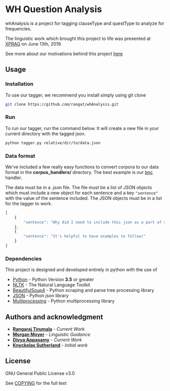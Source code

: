 # WH Question Analysis

whAnalysis is a project for tagging clauseType and questType to analyze for frequencies.

The linguistic work which brought this project to life was presented at [XPRAG](https://www.xprag.de/?page_id=6207) on June 13th, 2019.

See more about our motivations behind this project [here](INTRO.md)

## Usage

### Installation

To use our tagger, we recommend you install simply using git clone

```bash
git clone https://github.com/rangat/whAnalysis.git
```

### Run

To run our tagger, run the command below. It will create a new file in your current directory with the tagged json.

```bash
python tagger.py relative/dir/to/data.json
```

### Data format

We've included a few really easy functions to convert corpora to our data format in the **corpus_handlers/** directory. The best example is our [bnc](corpus_handlers/bnc.py) handler.

The data must be in a .json file. The file must be a list of JSON objects which must include a new object for each sentence and a key ```"sentence"``` with the value of the sentence included. The JSON objects must be in a list for the tagger to work.

```javascript
[
    {
        "sentence": "Why did I need to include this json as a part of my readme?"
    },
    {
        "sentence": "It's helpful to have examples to follow!"
    }
]
```

### Dependencies

This project is designed and developed entirely in python with the use of

* [Python](https://www.python.org/) - Python Version **3.5** or greater
* [NLTK](https://www.nltk.org/) - The Natural Language Toolkit
* [BeautifulSoup4](https://www.crummy.com/software/BeautifulSoup/bs4/doc/) - Python scraping and parse tree processing library
* [JSON](https://docs.python.org/3/library/json.html) - Python json library
* [Multiprocessing](https://docs.python.org/3.7/library/multiprocessing.html) - Python multiprocessing library

## Authors and acknowledgment

* [**Rangaraj Tirumala**](http://www.rangarajt.com/) - *Current Work*
* [**Morgan Moyer**](http://www.rci.rutgers.edu/~mcm315/) - *Linguistic Guidance*
* [**Divya Appasamy**](https://github.com/divsquid) - *Current Work*
* [**Knyckolas Sutherland**](https://github.com/sutherland17) - *Initial work*

## License

GNU General Public License v3.0

See [COPYING](COPYING) for the full text
